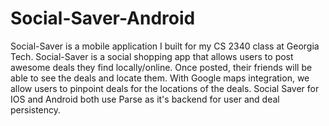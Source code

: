 # Social-Saver-Android
Social-Saver is a mobile application I built for my CS 2340 class at Georgia Tech. Social-Saver is a social shopping app that allows users to post awesome deals they find locally/online. Once posted, their friends will be able to see the deals and locate them. With Google maps integration, we allow users to pinpoint deals for the locations of the deals. Social Saver for IOS and Android both use Parse as it's backend for user and deal persistency.

